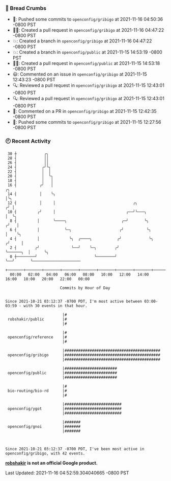 ### 🍞 Bread Crumbs

 * 🚢: Pushed some commits to `openconfig/gribigo` at 2021-11-16 04:50:36 -0800 PST
 * ✍🏼: Created a pull request in `openconfig/gribigo` at 2021-11-16 04:47:22 -0800 PST
 * 💥: Created a branch in `openconfig/gribigo` at 2021-11-16 04:47:22 -0800 PST
 * 💥: Created a branch in `openconfig/public` at 2021-11-15 14:53:19 -0800 PST
 * ✍🏼: Created a pull request in `openconfig/public` at 2021-11-15 14:53:18 -0800 PST
 * 😃: Commented on an issue in `openconfig/gribigo` at 2021-11-15 12:43:23 -0800 PST
 * 🔍: Reviewed a pull request in  `openconfig/gribigo` at 2021-11-15 12:43:01 -0800 PST
 * 🔍: Reviewed a pull request in  `openconfig/gribigo` at 2021-11-15 12:43:01 -0800 PST
 * 💬: Commented on a PR in  `openconfig/gribigo` at 2021-11-15 12:42:35 -0800 PST
 * 🚢: Pushed some commits to `openconfig/gribigo` at 2021-11-15 12:27:56 -0800 PST

### 🕘 Recent Activity
```
 30 ┼            ╭╮
 28 ┤            ││
 26 ┤            ││
 24 ┤           ╭╯╰╮
 22 ┤           │  │
 20 ┤           │  ╰╮
 18 ┤           │   │
 16 ┤          ╭╯   │                                                        ╭╮
 14 ┤          │    ╰╮                                                       │╰╮
 12 ┤          │     │                                  ╭╮                  ╭╯ │
 10 ┤         ╭╯     │                               ╭──╯╰───╮              │  ╰╮
  8 ┤         │      ╰────╮                        ╭─╯       ╰╮            ╭╯   │
  6 ┤         │           ╰─╮                     ╭╯          ╰╮           │    ╰╮
  4 ┤         │             ╰╮  ╭────╮           ╭╯            ╰╮         ╭╯     │
  2 ┤        ╭╯              ╰──╯    ╰─╮        ╭╯              ╰──────╮  │      ╰╮
  0 ┼────────╯                         ╰────────╯                      ╰──╯       ╰─────────────────────
    +───────+───────+───────+───────+───────+───────+───────+───────+───────+───────+───────+───────+────
  00:00   02:00   04:00   06:00   08:00   10:00   12:00   14:00   16:00   18:00   20:00   22:00   00:00   

						Commits by Hour of Day


Since 2021-10-21 03:12:37 -0700 PDT, I'm most active between 03:00-03:59 - with 30 events in that hour.

```



```
                         |#
 robshakir/public        |#
                         |#

                         |#
 openconfig/reference    |#
                         |#

                         |##########################################
 openconfig/gribigo      |##########################################
                         |##########################################

                         |#######################
 openconfig/public       |#######################
                         |#######################

                         |#
 bio-routing/bio-rd      |#
                         |#

                         |#########################
 openconfig/ygot         |#########################
                         |#########################

                         |#######
 openconfig/gnoi         |#######
                         |#######



Since 2021-10-21 03:12:37 -0700 PDT, I've been most active in openconfig/gribigo, with 42 events.

```
**[robshakir](mailto:robjs@google.com) is not an official Google product.**  


Last Updated: 2021-11-16 04:52:59.304040665 -0800 PST
